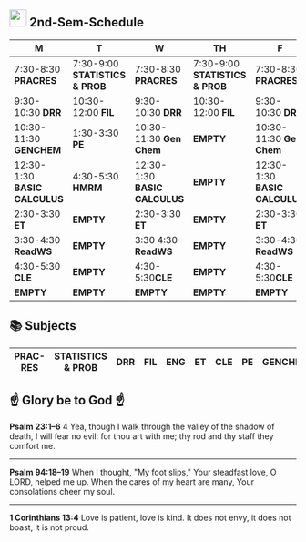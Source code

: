 ## <img src="https://upload.wikimedia.org/wikipedia/commons/thumb/c/c3/Python-logo-notext.svg/1200px-Python-logo-notext.svg.png" width="30px"> 2nd-Sem-Schedule
| M | T  | W | TH  | F |
|---|---|---|---|---|
| 7:30-8:30 **PRACRES**  | 7:30-9:00 **STATISTICS & PROB**  | 7:30-8:30 **PRACRES** | 7:30-9:00 **STATISTICS & PROB** |  7:30-8:30 **PRACRES**  |
| 9:30-10:30 **DRR**  |  10:30-12:00 **FIL**  |  9:30-10:30 **DRR** | 10:30-12:00 **FIL** |   9:30-10:30 **DRR** |
| 10:30-11:30 **GENCHEM** | 1:30-3:30 **PE**  | 10:30-11:30 **Gen Chem** | **EMPTY**  |   10:30-11:30 **Gen Chem**  |
| 12:30-1:30 **BASIC CALCULUS** |4:30-5:30 **HMRM** |  12:30-1:30 **BASIC CALCULUS** | **EMPTY** |  12:30-1:30 **BASIC CALCULUS** |
| 2:30-3:30 **ET** |**EMPTY**|  2:30-3:30 **ET**| **EMPTY** | 2:30-3:30 **ET**  | 
| 3:30-4:30 **ReadWS**| **EMPTY**|  3:30 4:30 **ReadWS** | **EMPTY** | 3:30-4:30 **ReadWS** |
| 4:30-5:30 **CLE**| **EMPTY** | 4:30-5:30**CLE**| **EMPTY**| 4:30-5:30**CLE** |
| **EMPTY** | **EMPTY** |**EMPTY** | **EMPTY** | **EMPTY**|

## 📚 Subjects
|**PRAC-RES**|**STATISTICS & PROB**|**DRR**|**FIL**|**ENG**|**ET**|**CLE**|**PE**|**GENCHEM**|**BASIC CALCULUS**|
|---|---|---|---|---|---|---|---|---|--|

## ☝️ Glory be to God ☝️ 
**Psalm 23:1–6**
4 Yea, though I walk through the valley of the shadow of death, I will fear no evil: for thou art with me; thy rod and thy staff they comfort me.
<hr/>

**Psalm 94:18–19**
When I thought, "My foot slips," Your steadfast love, O LORD, helped me up. When the cares of my heart are many, Your consolations cheer my soul.
<hr/>

**1 Corinthians 13:4**
Love is patient, love is kind. It does not envy, it does not boast, it is not proud.  

